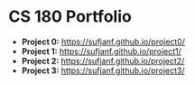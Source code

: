 # CS 180 Portfolio 

- **Project 0:** https://sufjanf.github.io/project0/
- **Project 1:** https://sufjanf.github.io/project1/
- **Project 2:** https://sufjanf.github.io/project2/
- **Project 3:** https://sufjanf.github.io/project3/

